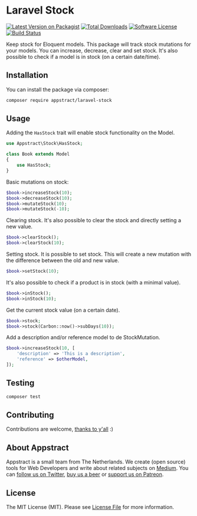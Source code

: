 # Laravel Stock

[![Latest Version on Packagist](https://img.shields.io/packagist/v/appstract/laravel-stock.svg?style=flat-square)](https://packagist.org/packages/appstract/:package_name)
[![Total Downloads](https://img.shields.io/packagist/dt/appstract/laravel-stock.svg?style=flat-square)](https://packagist.org/packages/appstract/:package_name)
[![Software License](https://img.shields.io/badge/license-MIT-brightgreen.svg?style=flat-square)](LICENSE.md)
[![Build Status](https://img.shields.io/travis/appstract/laravel-stock/master.svg?style=flat-square)](https://travis-ci.org/appstract/:package_name)

Keep stock for Eloquent models. This package will track stock mutations for your models. You can increase, decrease, clear and set stock. It's also possible to check if a model is in stock (on a certain date/time).

## Installation

You can install the package via composer:

``` bash
composer require appstract/laravel-stock
```

## Usage

Adding the `HasStock` trait will enable stock functionality on the Model.

``` php
use Appstract\Stock\HasStock;

class Book extends Model
{
    use HasStock;
}
```

Basic mutations on stock:

```php
$book->increaseStock(10);
$book->decreaseStock(10);
$book->mutateStock(10);
$book->mutateStock(-10);
```

Clearing stock. It's also possible to clear the stock and directly setting a new value.

```php
$book->clearStock();
$book->clearStock(10);
```

Setting stock. It is possible to set stock. This will create a new mutation with the difference between the old and new value.

```php
$book->setStock(10);
```

It's also possible to check if a product is in stock (with a minimal value).

```php
$book->inStock();
$book->inStock(10);
```

Get the current stock value (on a certain date).

```php
$book->stock;
$book->stock(Carbon::now()->subDays(10));
```

Add a description and/or reference model to de StockMutation.

```php
$book->increaseStock(10, [
    'description' => 'This is a description',
    'reference' => $otherModel,
]);
```

## Testing

``` bash
composer test
```

## Contributing

Contributions are welcome, [thanks to y'all](https://github.com/appstract/laravel-stock/graphs/contributors) :)

## About Appstract

Appstract is a small team from The Netherlands. We create (open source) tools for Web Developers and write about related subjects on [Medium](https://medium.com/appstract). You can [follow us on Twitter](https://twitter.com/appstractnl), [buy us a beer](https://www.paypal.me/appstract/10) or [support us on Patreon](https://www.patreon.com/appstract).

## License

The MIT License (MIT). Please see [License File](LICENSE.md) for more information.
